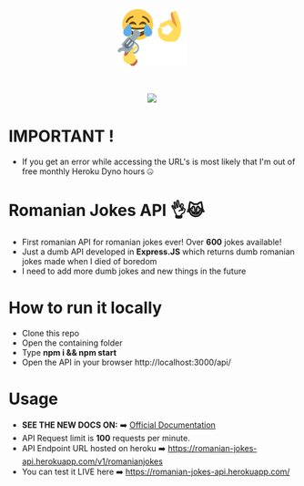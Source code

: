 <p align="center">
  <img src="https://raw.githubusercontent.com/tutyamxx/Romanian-Jokes-API/master/joke.png" widht="100" height="100"><br/>
</p>

<br>
<p align="center">
  <a href="https://github.com/tutyamxx/Romanian-Jokes-API/actions/workflows/nodejs.yml"><img src="https://github.com/tutyamxx/Romanian-Jokes-API/workflows/Live%20Deployment/badge.svg?branch=master"></a><br/>
</p>

# IMPORTANT !
* If you get an error while accessing the URL's is most likely that I'm out of free monthly Heroku Dyno hours 🤐

# Romanian Jokes API 👌😹
 * First romanian API for romanian jokes ever! Over **600** jokes available!
 * Just a dumb API developed in **Express.JS** which returns dumb romanian jokes made when I died of boredom
 * I need to add more dumb jokes and new things in the future

# How to run it locally
* Clone this repo
* Open the containing folder
* Type **npm i && npm start**
* Open the API in your browser http://localhost:3000/api/

# Usage

* **SEE THE NEW DOCS ON:** ➡️ [Official Documentation](https://tutyamxx.gitbook.io/romanian-jokes-api-docs/)
* API Request limit is **100** requests per minute.
* API Endpoint URL hosted on heroku ➡️ https://romanian-jokes-api.herokuapp.com/v1/romanianjokes
* You can test it LIVE here ➡️ https://romanian-jokes-api.herokuapp.com/
